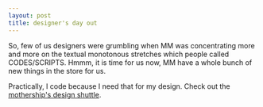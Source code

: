 ```yaml
---
layout: post
title: designer's day out
---
```


So, few of us designers were grumbling when MM was concentrating more and more on the textual monotonous stretches which people called CODES/SCRIPTS. Hmmm, it is time for us now, MM have a whole bunch of new things in the store for us.

Practically, I code because I need that for my design. Check out the <a href="http://www.macromedia.com/desdev/topics/design.html">mothership's design shuttle</a>.